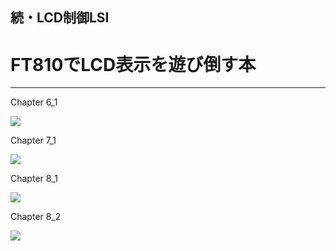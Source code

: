 ## 続・LCD制御LSI
# FT810でLCD表示を遊び倒す本
----------

Chapter 6_1

[![](https://img.youtube.com/vi/E4pOP-m-ok4/0.jpg)](https://www.youtube.com/watch?v=E4pOP-m-ok4)


Chapter 7_1

[![](https://img.youtube.com/vi/2OVkwVwyCpQ/0.jpg)](https://www.youtube.com/watch?v=2OVkwVwyCpQ)


Chapter 8_1

[![](https://img.youtube.com/vi/LtAbDFCsXD0/0.jpg)](https://www.youtube.com/watch?v=LtAbDFCsXD0)


Chapter 8_2

[![](https://img.youtube.com/vi/NHKyYZCiWH8/0.jpg)](https://www.youtube.com/watch?v=NHKyYZCiWH8)

